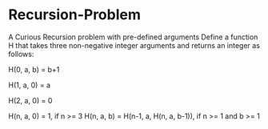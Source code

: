 # Recursion-Problem
A Curious Recursion problem with pre-defined arguments
Define a function H that takes three non-negative integer arguments and returns an integer as follows:

 H(0, a, b) = b+1
 
 H(1, a, 0) = a 

 H(2, a, 0) = 0 
 
 H(n, a, 0) = 1, if n >= 3
 H(n, a, b) = H(n-1, a, H(n, a, b-1)), if n >= 1 and b >= 1
